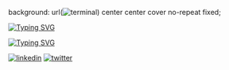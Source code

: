 
background: url(![terminal](https://user-images.githubusercontent.com/58890748/226445751-da41a94f-9636-47bf-8b77-c082b947ffb6.png)) center center cover no-repeat fixed;

<a href="https://git.io/typing-svg"><img src="https://readme-typing-svg.demolab.com?font=Fira+Code&weight=600&size=40&duration=3999&pause=1000&color=E91033&vCenter=true&repeat=false&width=501&lines=Howdy...+I+am+fr13ndx" alt="Typing SVG" /></a>

<a href="https://git.io/typing-svg"><img src="https://readme-typing-svg.demolab.com?font=Fira+Code&weight=600&size=16&duration=3999&pause=1000&color=0BE90C&vCenter=true&multiline=true&width=435&height=110&lines=%24+Cyber+Security+Specialist;%24+C+and+Python+Programmer;%24+Ethical+Hacker" alt="Typing SVG" /></a>





[![linkedin](https://img.shields.io/badge/linkedin-0A66C2?style=for-the-badge&logo=linkedin&logoColor=white)](https://www.linkedin.com/in/mosesgichia/)
[![twitter](https://img.shields.io/badge/twitter-1DA1F2?style=for-the-badge&logo=twitter&logoColor=white)](https://twitter.com/fr13ndx1)
